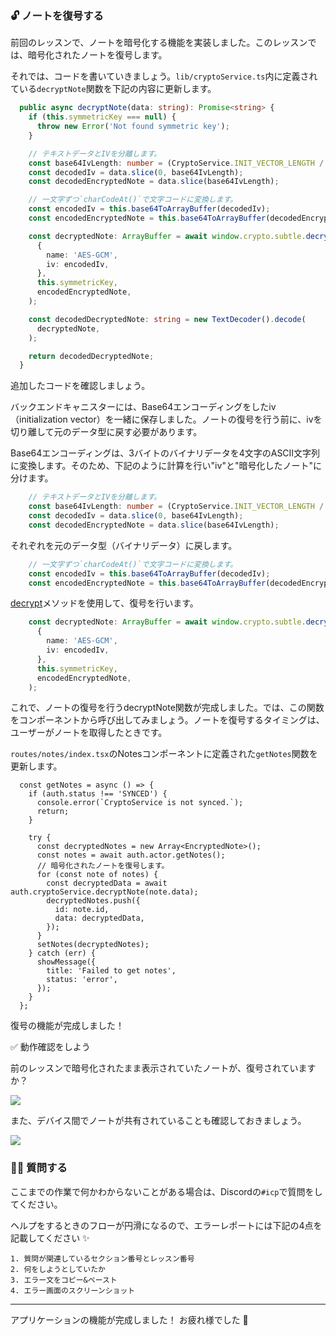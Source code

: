 ### 🔓 ノートを復号する

前回のレッスンで、ノートを暗号化する機能を実装しました。このレッスンでは、暗号化されたノートを復号します。

それでは、コードを書いていきましょう。`lib/cryptoService.ts`内に定義されている`decryptNote`関数を下記の内容に更新します。

```ts
  public async decryptNote(data: string): Promise<string> {
    if (this.symmetricKey === null) {
      throw new Error('Not found symmetric key');
    }

    // テキストデータとIVを分離します。
    const base64IvLength: number = (CryptoService.INIT_VECTOR_LENGTH / 3) * 4;
    const decodedIv = data.slice(0, base64IvLength);
    const decodedEncryptedNote = data.slice(base64IvLength);

    // 一文字ずつ`charCodeAt()`で文字コードに変換します。
    const encodedIv = this.base64ToArrayBuffer(decodedIv);
    const encodedEncryptedNote = this.base64ToArrayBuffer(decodedEncryptedNote);

    const decryptedNote: ArrayBuffer = await window.crypto.subtle.decrypt(
      {
        name: 'AES-GCM',
        iv: encodedIv,
      },
      this.symmetricKey,
      encodedEncryptedNote,
    );

    const decodedDecryptedNote: string = new TextDecoder().decode(
      decryptedNote,
    );

    return decodedDecryptedNote;
  }
```

追加したコードを確認しましょう。

バックエンドキャニスターには、Base64エンコーディングをしたiv（initialization vector）を一緒に保存しました。ノートの復号を行う前に、ivを切り離して元のデータ型に戻す必要があります。

Base64エンコーディングは、3バイトのバイナリデータを4文字のASCII文字列に変換します。そのため、下記のように計算を行い"iv"と"暗号化したノート"に分けます。

```ts
    // テキストデータとIVを分離します。
    const base64IvLength: number = (CryptoService.INIT_VECTOR_LENGTH / 3) * 4;
    const decodedIv = data.slice(0, base64IvLength);
    const decodedEncryptedNote = data.slice(base64IvLength);
```

それぞれを元のデータ型（バイナリデータ）に戻します。

```ts
    // 一文字ずつ`charCodeAt()`で文字コードに変換します。
    const encodedIv = this.base64ToArrayBuffer(decodedIv);
    const encodedEncryptedNote = this.base64ToArrayBuffer(decodedEncryptedNote);
```

[decrypt](https://developer.mozilla.org/en-US/docs/Web/API/SubtleCrypto/decrypt)メソッドを使用して、復号を行います。

```ts
    const decryptedNote: ArrayBuffer = await window.crypto.subtle.decrypt(
      {
        name: 'AES-GCM',
        iv: encodedIv,
      },
      this.symmetricKey,
      encodedEncryptedNote,
    );
```

これで、ノートの復号を行うdecryptNote関数が完成しました。では、この関数をコンポーネントから呼び出してみましょう。ノートを復号するタイミングは、ユーザーがノートを取得したときです。

`routes/notes/index.tsx`のNotesコンポーネントに定義された`getNotes`関数を更新します。

```tsx
  const getNotes = async () => {
    if (auth.status !== 'SYNCED') {
      console.error(`CryptoService is not synced.`);
      return;
    }

    try {
      const decryptedNotes = new Array<EncryptedNote>();
      const notes = await auth.actor.getNotes();
      // 暗号化されたノートを復号します。
      for (const note of notes) {
        const decryptedData = await auth.cryptoService.decryptNote(note.data);
        decryptedNotes.push({
          id: note.id,
          data: decryptedData,
        });
      }
      setNotes(decryptedNotes);
    } catch (err) {
      showMessage({
        title: 'Failed to get notes',
        status: 'error',
      });
    }
  };
```

復号の機能が完成しました！ 

✅ 動作確認をしよう

前のレッスンで暗号化されたまま表示されていたノートが、復号されていますか？

![](/public/images/ICP-Encrypted-Notes/section-4/4_2_1.png)

また、デバイス間でノートが共有されていることも確認しておきましょう。

![](/public/images/ICP-Encrypted-Notes/section-4/4_2_2.png)

### 🙋‍♂️ 質問する

ここまでの作業で何かわからないことがある場合は、Discordの`#icp`で質問をしてください。

ヘルプをするときのフローが円滑になるので、エラーレポートには下記の4点を記載してください ✨

```
1. 質問が関連しているセクション番号とレッスン番号
2. 何をしようとしていたか
3. エラー文をコピー&ペースト
4. エラー画面のスクリーンショット
```

---

アプリケーションの機能が完成しました！ お疲れ様でした 🎉